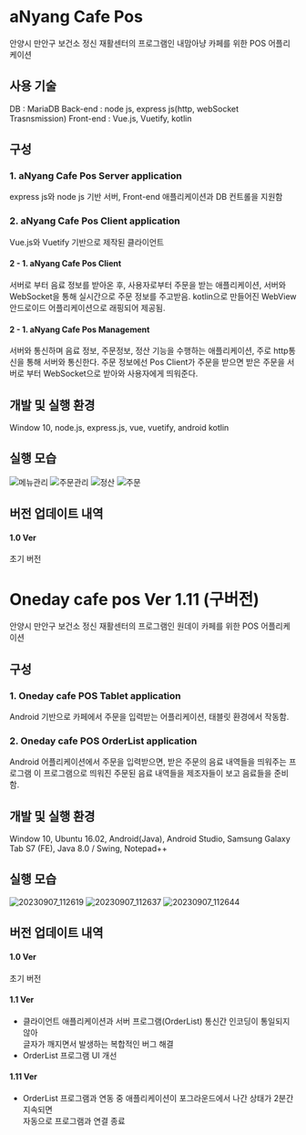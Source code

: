 # aNyang Cafe Pos
안양시 만안구 보건소 정신 재활센터의 프로그램인 내맘아냥 카페를 위한 POS 어플리케이션

## 사용 기술
DB 			: MariaDB
Back-end 	: node js, express js(http, webSocket Trasnsmission)
Front-end	: Vue.js, Vuetify, kotlin

## 구성

### 1. aNyang Cafe Pos Server application
express js와 node js 기반 서버, Front-end 애플리케이션과 DB 컨트롤을 지원함

### 2. aNyang Cafe Pos Client application
Vue.js와 Vuetify 기반으로 제작된 클라이언트

#### 2 - 1. aNyang Cafe Pos Client
서버로 부터 음료 정보를 받아온 후, 사용자로부터 주문을 받는 애플리케이션, 서버와 WebSocket을 통해 실시간으로 주문 정보를 주고받음.
kotlin으로 만들어진 WebView 안드로이드 어플리케이션으로 래핑되어 제공됨. 


#### 2 - 1. aNyang Cafe Pos Management
서버와 통신하며 음료 정보, 주문정보, 정산 기능을 수행하는 애플리케이션, 주로 http통신을 통해 서버와 통신한다.
주문 정보에선 Pos Client가 주문을 받으면 받은 주문을 서버로 부터 WebSocket으로 받아와 사용자에게 띄워준다.

## 개발 및 실행 환경
Window 10, node.js, express.js, vue, vuetify, android kotlin

## 실행 모습

![메뉴관리](https://github.com/user-attachments/assets/e4e15fb7-51e5-456a-b7aa-e30fd17d1600)
![주문관리](https://github.com/user-attachments/assets/14b613de-7c4f-46fb-b99b-a195ac5050d5)
![정산](https://github.com/user-attachments/assets/3fd94290-b403-48d7-bec7-93c4e3b9973e)
![주문](https://github.com/user-attachments/assets/396bbbb2-d38d-4e07-a789-f8c46b67464b)



## 버전 업데이트 내역

#### 1.0 Ver
초기 버전

# Oneday cafe pos Ver 1.11 (구버전)
안양시 만안구 보건소 정신 재활센터의 프로그램인 원데이 카페를 위한 POS 어플리케이션

## 구성

### 1. Oneday cafe POS Tablet application
Android 기반으로 카페에서 주문을 입력받는 어플리케이션, 태블릿 환경에서 작동함.

### 2. Oneday cafe POS OrderList application
Android 어플리케이션에서 주문을 입력받으면, 받은 주문의 음료 내역들을 띄워주는 프로그램
이 프로그램으로 띄워진 주문된 음료 내역들을 제조자들이 보고 음료들을 준비함.

## 개발 및 실행 환경
Window 10, Ubuntu 16.02, Android(Java), Android Studio, Samsung Galaxy Tab S7 (FE), Java 8.0 / Swing, Notepad++

## 실행 모습
![20230907_112619](https://github.com/frogio/oneday_cafe_pos/assets/12217092/0821170a-454a-42e9-89e6-4e86f3ba90c9)
![20230907_112637](https://github.com/frogio/oneday_cafe_pos/assets/12217092/893f5e21-e597-4c58-b20f-a2c0a8a9db7c)
![20230907_112644](https://github.com/frogio/oneday_cafe_pos/assets/12217092/60e24274-dc28-4167-b119-b0549207db3f)

## 버전 업데이트 내역

#### 1.0 Ver
초기 버전

#### 1.1 Ver
<ul>
<li>클라이언트 애플리케이션과 서버 프로그램(OrderList) 통신간 인코딩이 통일되지 않아</br>
글자가 깨지면서 발생하는 복합적인 버그 해결</br></li>
<li>OrderList 프로그램 UI 개선</li>
</ul>

#### 1.11 Ver
<ul>
<li>OrderList 프로그램과 연동 중 애플리케이션이 포그라운드에서 나간 상태가 2분간 지속되면</br>
자동으로 프로그램과 연결 종료
</li>
</ul>
